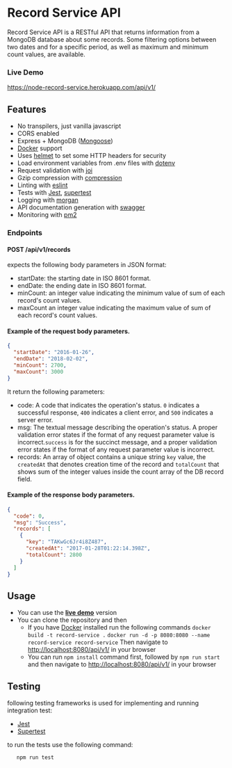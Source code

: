 # Record Service API
Record Service API is a RESTful API that returns information from a MongoDB database about some records.
Some filtering options between two dates and for a specific period, as well as maximum and minimum count values, are available.

### Live Demo
https://node-record-service.herokuapp.com/api/v1/

## Features

- No transpilers, just vanilla javascript
- CORS enabled
- Express + MongoDB ([Mongoose](http://mongoosejs.com/))
- [Docker](https://www.docker.com/) support
- Uses [helmet](https://github.com/helmetjs/helmet) to set some HTTP headers for security
- Load environment variables from .env files with [dotenv](https://github.com/rolodato/dotenv-safe)
- Request validation with [joi](https://github.com/hapijs/joi)
- Gzip compression with [compression](https://github.com/expressjs/compression)
- Linting with [eslint](http://eslint.org)
- Tests with [Jest](https://jestjs.io/), [supertest](https://github.com/visionmedia/supertest) 
- Logging with [morgan](https://github.com/expressjs/morgan)
- API documentation generation with [swagger](https://swagger.io/)
- Monitoring with [pm2](https://github.com/Unitech/pm2)

### Endpoints
#### POST /api/v1/records
expects the following body parameters in JSON format:
- startDate: the starting date in ISO 8601 format.
- endDate:  the ending date in ISO 8601 format.
- minCount: an integer value indicating the minimum value of sum of each record's count values.
- maxCount an integer value indicating the maximum value of sum of each record's count values.

#### Example of the request body parameters. 
```json 
{
  "startDate": "2016-01-26",
  "endDate": "2018-02-02",
  "minCount": 2700,
  "maxCount": 3000
}
```

It return the following parameters:
- code: A code that indicates the operation's status. `0` indicates a successful response, `400` indicates a client error, and `500` indicates a server error.
- msg: The textual message describing the operation's status. A proper validation error states if the format of any request parameter value is incorrect.`success` is for the succinct message, and a proper validation error states if the format of any request parameter value is incorrect.
- records: An array of object contains a unique string `key` value, the `createdAt` that denotes creation time of the record and `totalCount` that shows sum of the integer values inside the count array of the DB record field. 

#### Example of the response body parameters. 

```json 
{
  "code": 0,
  "msg": "Success",
  "records": [
    {
      "key": "TAKwGc6Jr4i8Z487",
      "createdAt": "2017-01-28T01:22:14.398Z",
      "totalCount": 2800
    }
  ]
}
```

## Usage
- You can use the [**live demo**](https://node-record-service.herokuapp.com/api/v1/) version 
- You can clone the repository and then
  - If you have [Docker](https://docs.docker.com/get-docker/) installed run the following commands
    `docker build -t record-service .`
	   `docker run -d -p 8080:8080 --name record-service record-service`
	 Then navigate to  [http://localhost:8080/api/v1/](http://localhost:8080/api/v1/) in your browser
  - You can run `npm install` command first, followed by `npm run start` and then navigate to  [http://localhost:8080/api/v1/](http://localhost:8080/api/v1/) in your browser
  
 ## Testing

following testing frameworks is used for implementing and running integration test:
- [Jest](https://jestjs.io/)
- [Supertest](https://github.com/visionmedia/supertest)

to run the tests use the following command:

```sh
   npm run test
```

